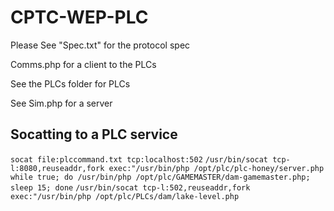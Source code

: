 # CPTC-WEP-PLC

Please See "Spec.txt" for the protocol spec

Comms.php for a client to the PLCs

See the PLCs folder for PLCs

See Sim.php for a server

## Socatting to a PLC service
`socat file:plccommand.txt tcp:localhost:502`
`/usr/bin/socat tcp-l:8080,reuseaddr,fork exec:"/usr/bin/php /opt/plc/plc-honey/server.php`
`while true; do /usr/bin/php /opt/plc/GAMEMASTER/dam-gamemaster.php; sleep 15; done`
`/usr/bin/socat tcp-l:502,reuseaddr,fork exec:"/usr/bin/php /opt/plc/PLCs/dam/lake-level.php`
